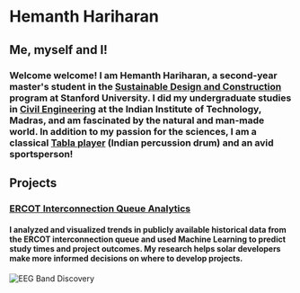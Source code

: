 # Hemanth Hariharan

## Me, myself and I!

### Welcome welcome! I am Hemanth Hariharan, a second-year master's student in the [Sustainable Design and Construction](https://cee.stanford.edu/academics-admission/graduate-degrees/ms-programs/sustainable-design-construction-sdc) program at Stanford University. I did my undergraduate studies in [Civil Engineering](https://civil.iitm.ac.in/) at the Indian Institute of Technology, Madras, and am fascinated by the natural and man-made world. In addition to my passion for the sciences, I am a classical [Tabla player](https://www.youtube.com/channel/UCwD-ADCjGbrHop9KUyhBZGA) (Indian percussion drum) and an avid sportsperson!

## Projects
### [ERCOT Interconnection Queue Analytics]()
#### I analyzed and visualized trends in publicly available historical data from the ERCOT interconnection queue and used Machine Learning to predict study times and project outcomes. My research helps solar developers make more informed decisions on where to develop projects.

![EEG Band Discovery](/assets/img/eeg_band_discovery.jpeg)



